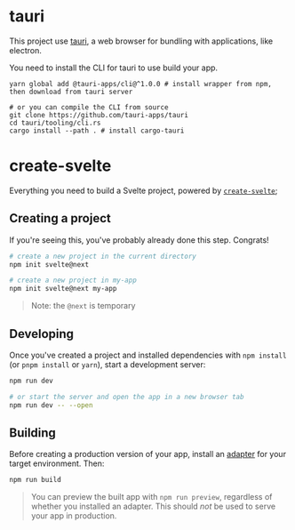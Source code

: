 # tauri

This project use [tauri](https://github.com/tauri-apps/tauri), a web browser for bundling with applications, like electron.

You need to install the CLI for tauri to use build your app.

```
yarn global add @tauri-apps/cli@^1.0.0 # install wrapper from npm, then download from tauri server

# or you can compile the CLI from source
git clone https://github.com/tauri-apps/tauri
cd tauri/tooling/cli.rs
cargo install --path . # install cargo-tauri
```

# create-svelte

Everything you need to build a Svelte project, powered by [`create-svelte`](https://github.com/sveltejs/kit/tree/master/packages/create-svelte);

## Creating a project

If you're seeing this, you've probably already done this step. Congrats!

```bash
# create a new project in the current directory
npm init svelte@next

# create a new project in my-app
npm init svelte@next my-app
```

> Note: the `@next` is temporary

## Developing

Once you've created a project and installed dependencies with `npm install` (or `pnpm install` or `yarn`), start a development server:

```bash
npm run dev

# or start the server and open the app in a new browser tab
npm run dev -- --open
```

## Building

Before creating a production version of your app, install an [adapter](https://kit.svelte.dev/docs#adapters) for your target environment. Then:

```bash
npm run build
```

> You can preview the built app with `npm run preview`, regardless of whether you installed an adapter. This should _not_ be used to serve your app in production.
